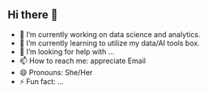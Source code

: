 ## Hi there 👋

- 🔭 I’m currently working on data science and analytics.
- 🌱 I’m currently learning to utilize my data/AI tools box.
- 🤔 I’m looking for help with ...
- 📫 How to reach me: appreciate Email
- 😄 Pronouns: She/Her
- ⚡ Fun fact: ...

